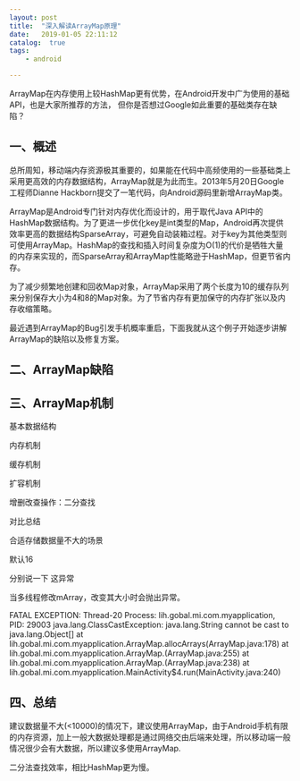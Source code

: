 ```yaml
---
layout: post
title:  "深入解读ArrayMap原理"
date:   2019-01-05 22:11:12
catalog:  true
tags:
    - android

---
```


ArrayMap在内存使用上较HashMap更有优势，在Android开发中广为使用的基础API，也是大家所推荐的方法，
但你是否想过Google如此重要的基础类存在缺陷？

## 一、概述

总所周知，移动端内存资源极其重要的，如果能在代码中高频使用的一些基础类上采用更高效的内存数据结构，ArrayMap就是为此而生。2013年5月20日Google工程师Dianne Hackborn提交了一笔代码，向Android源码里新增ArrayMap类。

ArrayMap是Android专门针对内存优化而设计的，用于取代Java API中的HashMap数据结构。为了更进一步优化key是int类型的Map，Android再次提供效率更高的数据结构SparseArray，可避免自动装箱过程。对于key为其他类型则可使用ArrayMap。HashMap的查找和插入时间复杂度为O(1)的代价是牺牲大量的内存来实现的，而SparseArray和ArrayMap性能略逊于HashMap，但更节省内存。

为了减少频繁地创建和回收Map对象，ArrayMap采用了两个长度为10的缓存队列来分别保存大小为4和8的Map对象。为了节省内存有更加保守的内存扩张以及内存收缩策略。

最近遇到ArrayMap的Bug引发手机概率重启，下面我就从这个例子开始逐步讲解ArrayMap的缺陷以及修复方案。

## 二、ArrayMap缺陷


## 三、ArrayMap机制
基本数据结构

内存机制

缓存机制

扩容机制

增删改查操作：二分查找

对比总结

合适存储数据量不大的场景

默认16

分别说一下 这异常

当多线程修改mArray，改变其大小时会抛出异常。 


FATAL EXCEPTION: Thread-20
Process: lih.gobal.mi.com.myapplication, PID: 29003
java.lang.ClassCastException: java.lang.String cannot be cast to java.lang.Object[]
    at lih.gobal.mi.com.myapplication.ArrayMap.allocArrays(ArrayMap.java:178)
    at lih.gobal.mi.com.myapplication.ArrayMap.<init>(ArrayMap.java:255)
    at lih.gobal.mi.com.myapplication.ArrayMap.<init>(ArrayMap.java:238)
    at lih.gobal.mi.com.myapplication.MainActivity$4.run(MainActivity.java:240)
    
## 四、总结

建议数据量不大(<10000)的情况下，建议使用ArrayMap，由于Android手机有限的内存资源，加上一般大数据处理都是通过网络交由后端来处理，所以移动端一般情况很少会有大数据，所以建议多使用ArrayMap.

二分法查找效率，相比HashMap更为慢。
